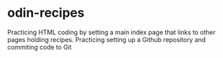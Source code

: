 # odin-recipes
Practicing HTML coding by setting a main index page that links to other pages holding recipes.
Practicing setting up a Github repository and commiting code to Git
